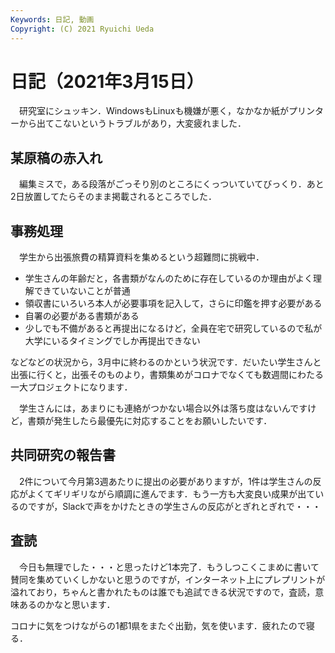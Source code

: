 ```yaml
---
Keywords: 日記, 動画
Copyright: (C) 2021 Ryuichi Ueda
---
```


# 日記（2021年3月15日）

　研究室にシュッキン．WindowsもLinuxも機嫌が悪く，なかなか紙がプリンターから出てこないというトラブルがあり，大変疲れました．

## 某原稿の赤入れ

　編集ミスで，ある段落がごっそり別のところにくっついていてびっくり．あと2日放置してたらそのまま掲載されるところでした．

## 事務処理

　学生から出張旅費の精算資料を集めるという超難問に挑戦中．

* 学生さんの年齢だと，各書類がなんのために存在しているのか理由がよく理解できていないことが普通
* 領収書にいろいろ本人が必要事項を記入して，さらに印鑑を押す必要がある
* 自署の必要がある書類がある
* 少しでも不備があると再提出になるけど，全員在宅で研究しているので私が大学にいるタイミングでしか再提出できない

などなどの状況から，3月中に終わるのかという状況です．だいたい学生さんと出張に行くと，出張そのものより，書類集めがコロナでなくても数週間にわたる一大プロジェクトになります．

　学生さんには，あまりにも連絡がつかない場合以外は落ち度はないんですけど，書類が発生したら最優先に対応することをお願いしたいです．

## 共同研究の報告書

　2件について今月第3週あたりに提出の必要がありますが，1件は学生さんの反応がよくてギリギリながら順調に進んでます．もう一方も大変良い成果が出ているのですが，Slackで声をかけたときの学生さんの反応がとぎれとぎれで・・・

## 査読

　今日も無理でした・・・と思ったけど1本完了．もうしつこくこまめに書いて賛同を集めていくしかないと思うのですが，インターネット上にプレプリントが溢れており，ちゃんと書かれたものは誰でも追試できる状況ですので，査読，意味あるのかなと思います．


コロナに気をつけながらの1都1県をまたぐ出勤，気を使います．疲れたので寝る．
